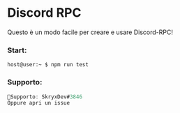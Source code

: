 # Discord RPC

Questo è un modo facile per creare e usare Discord-RPC!

### Start:
```zhc
host@user:~ $ npm run test
```
### Supporto:
```csharp
🚨Supporto: SkryxDev#3846
Oppure apri un issue
```
